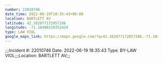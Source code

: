 ```yaml
---
number: 22010746
date_time: 2022-06-19T18:35:43+00:00
location: BARTLETT AV
latitude: 42.382077172057286
longitude: -71.18400210352424
type: LAW VIOL
google_maps_link: https://maps.google.com/?q=42.382077172057286,-71.18400210352424
---
```


;;;Incident #: 22010746  Date: 2022-06-19 18:35:43   Type: BY-LAW VIOL;;;Location: BARTLETT AV;;;
